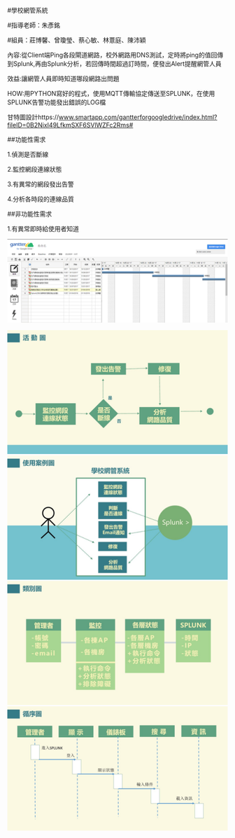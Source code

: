 #學校網管系統

#指導老師：朱彥銘

#組員：莊博馨、曾瓊瑩、蔡心敏、林薏庭、陳沛穎

內容:從Client端Ping各段閘道網路，校外網路用DNS測試，定時將ping的值回傳到Splunk,再由Splunk分析，若回傳時間超過訂時間，便發出Alert提醒網管人員

效益:讓網管人員即時知道哪段網路出問題

HOW:用PYTHON寫好的程式，使用MQTT傳輸協定傳送至SPLUNK，在使用SPLUNK告警功能發出錯誤的LOG檔

甘特圖設計https://www.smartapp.com/gantterforgoogledrive/index.html?fileID=0B2NixI49LfkmSXF6SVlWZFc2Rms#

##功能性需求

1.偵測是否斷線

2.監控網段連線狀態

3.有異常的網段發出告警

4.分析各時段的連線品質

##非功能性需求

1.有異常即時給使用者知道

![](01.PNG)

![](投影片6.JPG)
![](投影片7.JPG)
![](投影片8.JPG)
![](投影片9.JPG)



